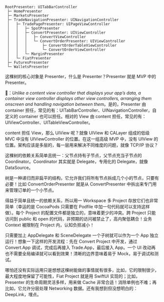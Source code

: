 ```
RootPresenter: UITabBarController
 ├─ HomePresenter
 ├─ MarketsPresenter
 ├─ TradeNavigationPresenter: UINavigationController
 │   ├─ TradePagePresenter: UIPageViewController
 │   │   ├─ SpotPresenter
 │   │   ├─ ConvertPresenter: UIViewController
 │   │   │   ├─ ConvertViewController
 │   │   │   └─ ConvertOrderPresenter: UIViewController
 │   │   │       ├─ ConvertOrderTableViewController
 │   │   │       └─ ConvertOrderViewController
 │   │   └─ MarginPresenter
 │   └─ FiatPresenter
 ├─ FuturesPresenter
 └─ WalletsPresenter
```

这棵树的核心对象是 Presenter，什么是 Presenter？Presenter 就是 MVP 中的 Presenter。

🍎：*Unlike a content view controller that displays your app’s data, a container view controller displays other view controllers, arranging them onscreen and handling navigation between them*。是的，Presenter 由 container 担任，常见的有：UITabBarController、UINavigationController，自定义的 container 也可以担任。相对的 View 由 content 担任，常见的有：UIViewController、UITableViewController。

content 担任 View，那么 UIView 呢？就像 UIView 和 CALayer 组成的低级 MVC 中没有 UIViewController 的位置。在这一组高级 MVP 中，没有 UIView 的位置。架构应该是多层的，每一层用来解决不同维度的问题，就像 TCP/IP 协议？

这棵树的依赖关系简单且统一：父节点持有子节点，父节点充当子节点的 Coordinator。Coordinator 其实就是 Delegate，专用化的 Delegate，就像 DataSource。

树是一种递归而非扁平的结构，它允许我们将所有节点拆成几个小的节点，只要有必要！比如 ConvertOrderPresenter 就是从 ConvertPresenter 中拆出来专门用来管理订单的一个小节点。

得益于简单且统一的依赖关系，所以用一 Workspace 多 Project 存放它们也非常简单（幸运的是 CocoaPods 只需要在 Podfile 中加一句代码就可以支持这样做）。每个 Project 的配置文件都是独立的，意味着更少的冲突。跨 Project 只能访问到 public 和 open 的代码，非预期的访问被禁止了，高内聚低耦合！业务 Context 被限制在 Project 内，认知负担减小！

只需要加上 AppDelegate 和 SceneDelegate 一个子树就可以作为一个 App 独立运行！想象一下这样的开发流程：先在 Convert Project 中开发，通过 Convert.App 调试，完成后再接入 Trade.App，最后接入 App。一个 UI 改动再也不需要全局编译就可以看到效果！清晰的边界意味着易于 Mock，易于调试和测试。

哪怕还没有实际运用只是想想这棵树能做的事情就有很多，比如，它的限制很少，最大程度地保留了可能性，Fiat Project 就是用 SwiftUI 实现的；比如，Presenter 的生命周期灵活多样，用来做 Cache 非常合适！消除单例也不难；再比如，它允许分层处理 Networking 数据。还有我想到但没想明白的：DeepLink，埋点。
